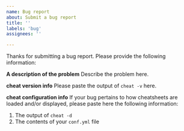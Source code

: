 ```yaml
---
name: Bug report
about: Submit a bug report
title: ''
labels: 'bug'
assignees: ''

---
```


Thanks for submitting a bug report. Please provide the following information:

**A description of the problem**
Describe the problem here.

**cheat version info**
Please paste the output of `cheat -v` here.

**cheat configuration info**
If your bug pertains to how cheatsheets are loaded and/or displayed, please
paste here the following information:

1. The output of `cheat -d`
2. The contents of your `conf.yml` file

